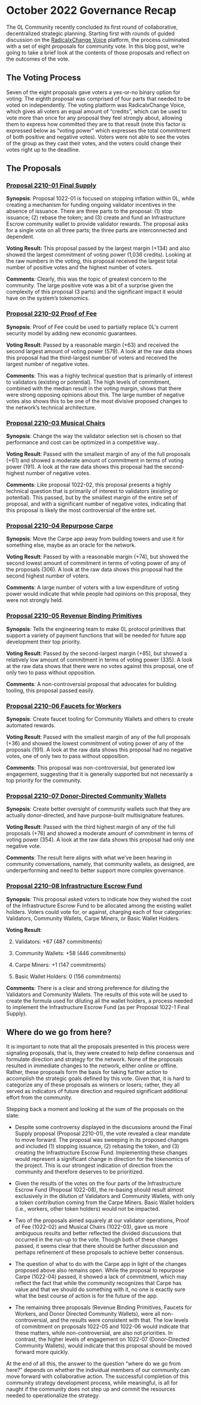 # October 2022 Governance Recap

The 0L Community recently concluded its first round of collaborative, decentralized strategic planning. Starting first with rounds of guided discussion on the [RadicalxChange Voice](https://voice.radicalxchange.org/) platform, the process culminated with a set of eight proposals for community vote. In this blog post, we’re going to take a brief look at the contents of those proposals and reflect on the outcomes of the vote. 




## The Voting Process




Seven of the eight proposals gave voters a yes\-or\-no binary option for voting. The eighth proposal was comprised of four parts that needed to be voted on independently. The voting platform was RadicalxChange Voice, which gives all voters an equal amount of “credits”, which can be used to vote more than once for any proposal they feel strongly about, allowing them to express how committed they are to that result (note this factor is expressed below as “voting power” which expresses the total commitment of both positive and negative votes). Voters were not able to see the votes of the group as they cast their votes, and the voters could change their votes right up to the deadline. 




## The Proposals




### [Proposal 2210\-01 Final Supply](http://openlibra.blog/2022/10/11/proposal-2210-1-final-supply/)




**Synopsis**: Proposal 1022\-01 is focused on stopping inflation within 0L, while creating a mechanism for funding ongoing validator incentives in the absence of issuance. There are three parts to the proposal: (1\) stop issuance; (2\) rebase the token; and (3\) create and fund an Infrastructure Escrow community wallet to provide validator rewards. The proposal asks for a single vote on all three parts; the three parts are interconnected and dependent.




**Voting Result:** This proposal passed by the largest margin (\+134\) and also showed the largest commitment of voting power (1,036 credits). Looking at the raw numbers in the voting, this proposal received the largest total number of positive votes and the highest number of voters.




**Comments**: Clearly, this was the topic of greatest concern to the community. The large positive vote was a bit of a surprise given the complexity of this proposal (3 parts) and the significant impact it would have on the system’s tokenomics. 




### [Proposal 2210\-02 Proof of Fee](http://openlibra.blog/2022/10/11/proposal-2210-2-proof-of-fee/)




**Synopsis**: Proof of Fee could be used to partially replace 0L's current security model by adding new economic guarantees.




**Voting Result**: Passed by a reasonable margin (\+63\) and received the second largest amount of voting power (579\). A look at the raw data shows this proposal had the third\-largest number of voters and received the largest number of negative votes.




**Comments**: This was a highly technical question that is primarily of interest to validators (existing or potential). The high levels of commitment, combined with the median result in the voting margin, shows that there were strong opposing opinions about this. The large number of negative votes also shows this to be one of the most divisive proposed changes to the network’s technical architecture.




### [Proposal 2210\-03 Musical Chairs](http://openlibra.blog/2022/10/11/proposal-2210-3-musical-chairs/)




**Synopsis**: Change the way the validator selection set is chosen so that performance and cost can be optimized in a competitive way..




**Voting Result**: Passed with the smallest margin of any of the full proposals (\+61\) and showed a moderate amount of commitment in terms of voting power (191\). A look at the raw data shows this proposal had the second\-highest number of negative votes.




**Comments**: Like proposal 1022\-02, this proposal presents a highly technical question that is primarily of interest to validators (existing or potential). This passed, but by the smallest margin of the entire set of proposal, and with a significant number of negative votes, indicating that this proposal is likely the most controversial of the entire set.




### [Proposal 2210\-04 Repurpose Carpe](http://openlibra.blog/2022/10/11/proposal-2210-4-repurpose-carpe/)




**Synopsis**: Move the Carpe app away from building towers and use it for something else, maybe as an oracle for the network.




**Voting Result**: Passed by with a reasonable margin (\+74\), but showed the second lowest amount of commitment in terms of voting power of any of the proposals (306\). A look at the raw data shows this proposal had the second highest number of voters.




**Comments**: A large number of voters with a low expenditure of voting power would indicate that while people had opinions on this proposal, they were not strongly held. 




### [Proposal 2210\-05 Revenue Binding Primitives](http://openlibra.blog/2022/10/11/proposal-2210-5-revenue-binding-primitives/)




**Synopsis**: Tells the engineering team to make 0L protocol primitives that support a variety of payment functions that will be needed for future app development their top priority. 




**Voting Result**: Passed by the second\-largest margin (\+85\), but showed a relatively low amount of commitment in terms of voting power (335\). A look at the raw data shows that there were no votes against this proposal, one of only two to pass without opposition.




**Comments**: A non\-controversial proposal that advocates for building tooling, this proposal passed easily.




### [Proposal 2210\-06 Faucets for Workers](http://openlibra.blog/2022/10/11/proposal-2210-6-faucets-for-workers/)




**Synopsis**: Create faucet tooling for Community Wallets and others to create automated rewards.




**Voting Result**: Passed with the smallest margin of any of the full proposals (\+36\) and showed the lowest commitment of voting power of any of the proposals (191\). A look at the raw data shows this proposal had no negative votes, one of only two to pass without opposition.




**Comments**: This proposal was non\-controversial, but generated low engagement, suggesting that it is generally supported but not necessarily a top priority for the community.




### [Proposal 2210\-07 Donor\-Directed Community Wallets](http://openlibra.blog/2022/10/11/proposal-2210-7-donor-directed-community-wallets/)




**Synopsis**: Create better oversight of community wallets such that they are actually donor\-directed, and have purpose\-built multisignature features.




**Voting Result**: Passed with the third highest margin of any of the full proposals (\+76\) and showed a moderate amount of commitment in terms of voting power (354\). A look at the raw data shows this proposal had only one negative vote.




**Comments**: The result here aligns with what we’ve been hearing in community conversations, namely, that community wallets, as designed, are underperforming and need to better support more complex governance.




### [Proposal 2210\-08 Infrastructure Escrow Fund](http://openlibra.blog/2022/10/11/proposal-2210-8-infrastructure-escrow-funding/)




**Synopsis**: This proposal asked voters to indicate how they wished the cost of the Infrastructure Escrow Fund to be allocated among the existing wallet holders. Voters could vote for, or against, charging each of four categories: Validators, Community Wallets, Carpe Miners, or Basic Wallet Holders. 




**Voting Result**: 




2. Validators: \+67 (487 commitments)

6. Community Wallets: \+58 (446 commitments)

10. Carpe Miners: \+1 (147 commitments)

14. Basic Wallet Holders: 0 (156 commitments)




**Comments**: There is a clear and strong preference for diluting the Validators and Community Wallets. The results of this vote will be used to create the formula used for diluting all the wallet holders, a process needed to implement the Infrastructure Escrow Fund (as per Proposal 1022\-1 Final Supply).




## Where do we go from here?




It is important to note that all the proposals presented in this process were signaling proposals, that is, they were created to help define consensus and formulate direction and strategy for the network. None of the proposals resulted in immediate changes to the network, either online or offline. Rather, these proposals form the basis for taking further action to accomplish the strategic goals defined by this vote. Given that, it is hard to categorize any of these proposals as winners or losers; rather, they all served as indicators of future direction and required significant additional effort from the community.




Stepping back a moment and looking at the sum of the proposals on the slate:




* Despite some controversy displayed in the discussions around the Final Supply proposal (Proposal 2210\-01\), the vote revealed a clear mandate to move forward. The proposal was sweeping in its proposed changes and included (1\) stopping issuance, (2\) rebasing the token, and (3\) creating the Infrastructure Escrow Fund. Implementing these changes would represent a significant change in direction for the tokenomics of the project. This is our strongest indication of direction from the community and therefore deserves to be prioritized.

* Given the results of the votes on the four parts of the Infrastructure Escrow Fund (Proposal 1022\-08\), the re\-basing should result almost exclusively in the dilution of Validators and Community Wallets, with only a token contribution coming from the Carpe Miners. Basic Wallet holders (i.e., workers, other token holders) would not be impacted.

* Two of the proposals aimed squarely at our validator operations, Proof of Fee (1022\-02\) and Musical Chairs (1022\-03\), gave us more ambiguous results and better reflected the divided discussions that occurred in the run\-up to the vote. Though both of these changes passed, it seems clear that there should be further discussion and perhaps refinement of these proposals to achieve better consensus.

* The question of what to do with the Carpe app in light of the changes proposed above also remains open. While the proposal to repurpose Carpe (1022\-04\) passed, it showed a lack of commitment, which may reflect the fact that while the community recognizes that Carpe has value and that we should do something with it, no one is exactly sure what the best course of action is for the future of the app.

* The remaining three proposals (Revenue Binding Primitives, Faucets for Workers, and Donor Directed Community Wallets), were all non\-controversial, and the results were consistent with that. The low levels of commitment on proposals 1022\-05 and 1022\-06 would indicate that these matters, while non\-controversial, are also not priorities. In contrast, the higher levels of engagement on 1022\-07 (Donor\-Directed Community Wallets), would indicate that this proposal should be moved forward more quickly.




At the end of all this, the answer to the question “where do we go from here?” depends on whether the individual members of our community can move forward with collaborative action. The successful completion of this community strategy development process, while meaningful, is all for naught if the community does not step up and commit the resources needed to operationalize the strategy.
